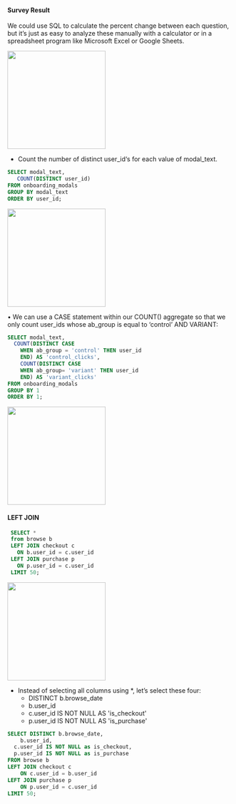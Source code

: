 #### Survey Result
We could use SQL to calculate the percent change between each question, but it’s just as easy to analyze these manually with a calculator or in a spreadsheet program like Microsoft Excel or Google Sheets.

<img src="https://github.com/user-attachments/assets/da97a487-b893-4bfa-bcd0-31c874a579da" width=220 />

* Count the number of distinct user_id‘s for each value of modal_text. 
  
```sql
SELECT modal_text, 
   COUNT(DISTINCT user_id)
FROM onboarding_modals
GROUP BY modal_text
ORDER BY user_id;
```
<img src="https://github.com/user-attachments/assets/0d1694a4-8e1c-4f78-875d-dccebd6a3252" width=220 />

• We can use a CASE statement within our COUNT() aggregate so that we only count user_ids whose ab_group is equal to ‘control’ AND VARIANT:

```sql
SELECT modal_text,
  COUNT(DISTINCT CASE
    WHEN ab_group = 'control' THEN user_id
    END) AS 'control_clicks',
    COUNT(DISTINCT CASE
    WHEN ab_group= 'variant' THEN user_id
    END) AS 'variant_clicks'
FROM onboarding_modals
GROUP BY 1
ORDER BY 1;
```
<img src='https://github.com/user-attachments/assets/752fe327-0606-4c58-a27e-7989e9f5a232' width=220>

#### LEFT JOIN

```sql
 SELECT * 
 from browse b 
 LEFT JOIN checkout c 
   ON b.user_id = c.user_id
 LEFT JOIN purchase p
   ON p.user_id = c.user_id
 LIMIT 50;
```
<img src="https://github.com/user-attachments/assets/73609144-a1a6-4bc1-a770-c6bfcb378f59" width=220 />
 
* Instead of selecting all columns using *, let’s select these four:
    - DISTINCT b.browse_date
    - b.user_id
    - c.user_id IS NOT NULL AS 'is_checkout'
    - p.user_id IS NOT NULL AS 'is_purchase' 

```SQL
SELECT DISTINCT b.browse_date,
	b.user_id,
  c.user_id IS NOT NULL as is_checkout,
  p.user_id IS NOT NULL as is_purchase
FROM browse b
LEFT JOIN checkout c
	ON c.user_id = b.user_id
LEFT JOIN purchase p
	ON p.user_id = c.user_id
LIMIT 50;
```
